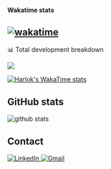 #### Wakatime stats
[![wakatime](https://wakatime.com/badge/user/bb4fc891-2584-4c92-b50b-7c1c2a21a973.svg)](https://wakatime.com/@bb4fc891-2584-4c92-b50b-7c1c2a21a973)  
---


📊 Total development breakdown

<div>
<img src="https://github-readme-streak-stats.herokuapp.com/?user=alexorbit&theme=flat" />
	
[![Harlok's WakaTime stats](https://github-readme-stats.vercel.app/api/wakatime?username=alexorbit)](https://github.com/anuraghazra/github-readme-stats)
</div>


## GitHub stats
<div>
	
<img src="https://github-profile-trophy.vercel.app/?username=alexorbit&theme=oldie&margin-w=15&margin-h=15&no-bg=true&no-frame=true&margin-w=15&margin-h=15" alt="github stats" /> 
</div>



<!--END_SECTION:waka-->
## Contact
<p>
 
<a href="https://www.linkedin.com/in/alexorbit">
<img alt="LinkedIn" src="https://img.shields.io/badge/LinkedIn-0077B5?style=for-the-badge&logo=linkedin&logoColor=white" />
</a>
<a href="mailto:alexorbit@gmail.com">
   <img alt="Gmail" src="https://img.shields.io/badge/Gmail-D14836?style=for-the-badge&logo=gmail&logoColor=white"/>
</a>
</a>
</p>
